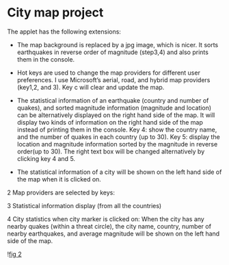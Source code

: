 
# City map project 


The applet has the following extensions:
* The map background is replaced by a jpg image, which is nicer. It sorts earthquakes in reverse order of magnitude (step3,4) and also prints them in the console.


* Hot keys are used to change the map providers for different user preferences. I use Microsoft’s aerial, road, and hybrid map providers (key1,2, and 3). Key c will clear and update the map.
* The statistical information of an earthquake (country and number of quakes), and sorted magnitude information (magnitude and location) can be alternatively displayed on the right hand side of the map. It will display two kinds of information on the right hand side of the map instead of printing them in the console. Key 4: show the country name, and the number of quakes in each country (up to 30). Key 5: display the location and magnitude information sorted by the magnitude in reverse order(up to 30). The right text box will be changed alternatively by clicking key 4 and 5.
* The statistical information of a city will be shown on the left hand side of the map when it is clicked on. 



2 Map providers are selected by keys:

3 Statistical information display (from all the countries)

4 City statistics when city marker is clicked on:
When the city has any nearby quakes (within a threat circle), the city name, country, number of nearby earthquakes, and average magnitude will be shown on the left hand side of the map. 


\![fig 2](images/4.png)




